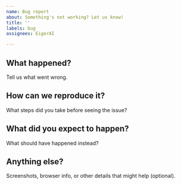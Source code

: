 ```yaml
---
name: Bug report
about: Something's not working? Let us know!
title: ''
labels: bug
assignees: EigerAI

---
```


## What happened?
Tell us what went wrong.

## How can we reproduce it?
What steps did you take before seeing the issue?

## What did you expect to happen?
What should have happened instead?

## Anything else?
Screenshots, browser info, or other details that might help (optional).
